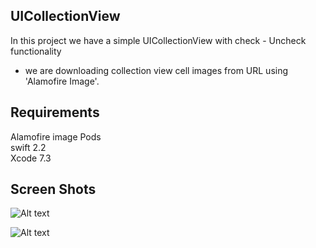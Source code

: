 ## UICollectionView

In this project we have a simple UICollectionView with check - Uncheck functionality 
+ we are downloading collection view cell images from URL using 'Alamofire Image'.

## Requirements
Alamofire image Pods   
swift 2.2    
Xcode 7.3


## Screen Shots


![Alt text](https://s26.postimg.org/8vxt8kdfd/image.png "Screen shot 1")   

![Alt text](https://s26.postimg.org/n3nhx7q49/image.png "Screen shot 2")
